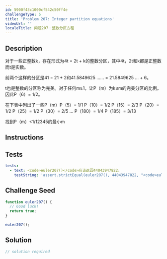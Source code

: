 ```yaml
---
id: 5900f43c1000cf542c50ff4e
challengeType: 5
title: 'Problem 207: Integer partition equations'
videoUrl: ''
localeTitle: 问题207：整数分区方程
---
```


## Description
<section id="description">对于一些正整数k，存在形式为4t = 2t + k的整数分区，其中4t，2t和k都是正整数而t是实数。 <p>前两个这样的分区是41 = 21 + 2和41.5849625 ...... = 21.5849625 ... + 6。 </p><p> t也是整数的分区称为完美。对于任何m≥1，让P（m）为k≤m的完美分区的比例。因此P（6）= 1/2。 </p><p>在下表中列出了一些P（m）P（5）= 1/1 P（10）= 1/2 P（15）= 2/3 P（20）= 1/2 P（25）= 1/2 P（30）= 2/5 ... P（180）= 1/4 P（185）= 3/13 </p><p>找到P（m）&lt;1/12345的最小m </p></section>

## Instructions
<section id="instructions">
</section>

## Tests
<section id='tests'>

```yml
tests:
  - text: <code>euler207()</code>应该返回44043947822。
    testString: 'assert.strictEqual(euler207(), 44043947822, "<code>euler207()</code> should return 44043947822.");'

```

</section>

## Challenge Seed
<section id='challengeSeed'>

<div id='js-seed'>

```js
function euler207() {
  // Good luck!
  return true;
}

euler207();

```

</div>



</section>

## Solution
<section id='solution'>

```js
// solution required
```
</section>
